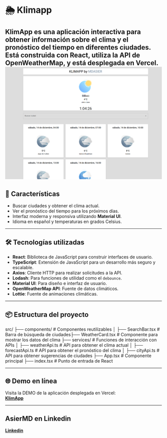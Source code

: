 # 🌦️ Klimapp

**KlimApp** es una aplicación interactiva para obtener información sobre el clima y el pronóstico del tiempo en diferentes ciudades. Está construida con **React**, utiliza la API de **OpenWeatherMap**, y está desplegada en **Vercel**.
![Screenshot de la pantalla de klimapp](src/klimapp.png)
---

## 🚀 **Características**

- Buscar ciudades y obtener el clima actual.
- Ver el pronóstico del tiempo para los próximos días.
- Interfaz moderna y responsiva utilizando **Material UI**.
- Idioma en español y temperaturas en grados Celsius.

---

## 🛠️ **Tecnologías utilizadas**

- **React**: Biblioteca de JavaScript para construir interfaces de usuario.
- **TypeScript**: Extensión de JavaScript para un desarrollo más seguro y escalable.
- **Axios**: Cliente HTTP para realizar solicitudes a la API.
- **Lodash**: Para funciones de utilidad como el `debounce`.
- **Material UI**: Para diseño e interfaz de usuario.
- **OpenWeatherMap API**: Fuente de datos climáticos.
- **Lottie**: Fuente de animaciones climáticas.

---

## 📦 **Estructura del proyecto**

src/ ├── components/ # Componentes reutilizables │ ├── SearchBar.tsx # Barra de búsqueda de ciudades├── WeatherCard.tsx # Componente para mostrar los datos del clima ├── services/ # Funciones de interacción con APIs │ ├── weatherApi.ts # API para obtener el clima actual │ ├── forecastApi.ts # API para obtener el pronóstico del clima │ ├── cityApi.ts # API para obtener sugerencias de ciudades ├── App.tsx # Componente principal ├── index.tsx # Punto de entrada de React

---

## 🌐 **Demo en línea**

Visita la DEMO de la aplicación desplegada en Vercel:  
[**KlimApp**](https://klimapp.vercel.app)

---

## **AsierMD en Linkedin** 
[**Linkedin**](https://www.linkedin.com/in/asiermd/)
